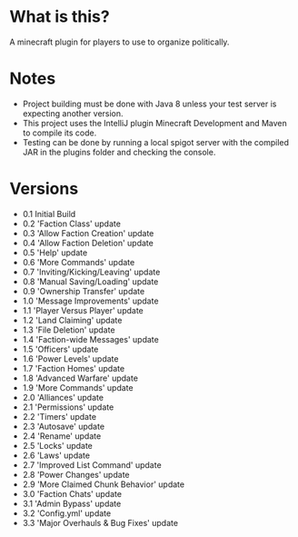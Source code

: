 # What is this?
A minecraft plugin for players to use to organize politically.

# Notes
- Project building must be done with Java 8 unless your test server is expecting another version.
- This project uses the IntelliJ plugin Minecraft Development and Maven to compile its code.
- Testing can be done by running a local spigot server with the compiled JAR in the plugins folder and checking the console.

# Versions
-  0.1 Initial Build
-  0.2 'Faction Class' update
-  0.3 'Allow Faction Creation' update
-  0.4 'Allow Faction Deletion' update
-  0.5 'Help' update
-  0.6 'More Commands' update
-  0.7 'Inviting/Kicking/Leaving' update
-  0.8 'Manual Saving/Loading' update
-  0.9 'Ownership Transfer' update
-  1.0 'Message Improvements' update
-  1.1 'Player Versus Player' update
-  1.2 'Land Claiming' update
-  1.3 'File Deletion' update
-  1.4 'Faction-wide Messages' update
-  1.5 'Officers' update
-  1.6 'Power Levels' update
-  1.7 'Faction Homes' update
-  1.8 'Advanced Warfare' update
-  1.9 'More Commands' update
-  2.0 'Alliances' update
-  2.1 'Permissions' update
-  2.2 'Timers' update
-  2.3 'Autosave' update
-  2.4 'Rename' update
-  2.5 'Locks' update
-  2.6 'Laws' update
-  2.7 'Improved List Command' update
-  2.8 'Power Changes' update
-  2.9 'More Claimed Chunk Behavior' update
-  3.0 'Faction Chats' update
-  3.1 'Admin Bypass' update
-  3.2 'Config.yml' update
-  3.3 'Major Overhauls & Bug Fixes' update